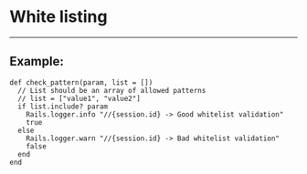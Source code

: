 # White listing
-------

## Example:

    
    def check_pattern(param, list = [])
      // List should be an array of allowed patterns
      // list = ["value1", "value2"]
      if list.include? param
        Rails.logger.info "//{session.id} -> Good whitelist validation"
        true
      else
        Rails.logger.warn "//{session.id} -> Bad whitelist validation"
        false
      end
    end
